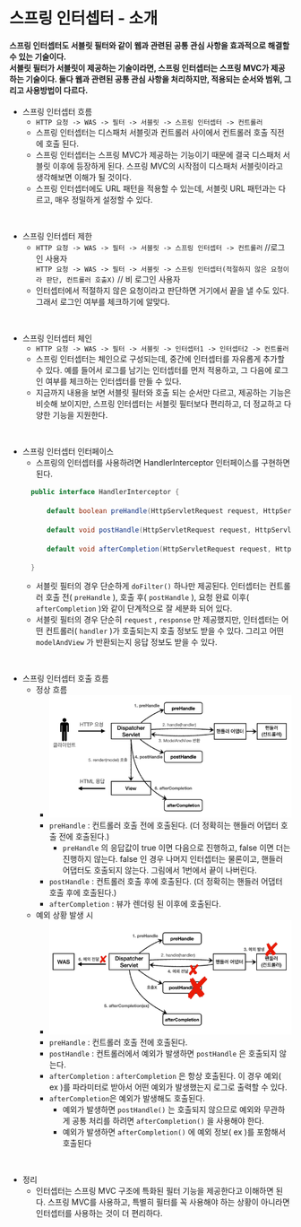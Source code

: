 # 스프링 인터셉터 - 소개
#### 스프링 인터셉터도 서블릿 필터와 같이 웹과 관련된 공통 관심 사항을 효과적으로 해결할 수 있는 기술이다.<br>서블릿 필터가 서블릿이 제공하는 기술이라면, 스프링 인터셉터는 스프링 MVC가 제공하는 기술이다. 둘다 웹과 관련된 공통 관심 사항을 처리하지만, 적용되는 순서와 범위, 그리고 사용방법이 다르다.

* 스프링 인터셉터 흐름
  * ```HTTP 요청 -> WAS -> 필터 -> 서블릿 -> 스프링 인터셉터 -> 컨트롤러```
  * 스프링 인터셉터는 디스패처 서블릿과 컨트롤러 사이에서 컨트롤러 호출 직전에 호출 된다.
  * 스프링 인터셉터는 스프링 MVC가 제공하는 기능이기 때문에 결국 디스패처 서블릿 이후에 등장하게 된다. 스프링 MVC의 시작점이 디스패처 서블릿이라고 생각해보면 이해가 될 것이다.
  * 스프링 인터셉터에도 URL 패턴을 적용할 수 있는데, 서블릿 URL 패턴과는 다르고, 매우 정밀하게 설정할 수 있다.

<br>

* 스프링 인터셉터 제한
  * ```HTTP 요청 -> WAS -> 필터 -> 서블릿 -> 스프링 인터셉터 -> 컨트롤러``` //로그인 사용자<br>
    ```HTTP 요청 -> WAS -> 필터 -> 서블릿 -> 스프링 인터셉터(적절하지 않은 요청이라 판단, 컨트롤러 호출X)``` // 비 로그인 사용자
  * 인터셉터에서 적절하지 않은 요청이라고 판단하면 거기에서 끝을 낼 수도 있다. 그래서 로그인 여부를 체크하기에 알맞다.

<br>

* 스프링 인터셉터 체인
  * ```HTTP 요청 -> WAS -> 필터 -> 서블릿 -> 인터셉터1 -> 인터셉터2 -> 컨트롤러```
  * 스프링 인터셉터는 체인으로 구성되는데, 중간에 인터셉터를 자유롭게 추가할 수 있다. 예를 들어서 로그를 남기는 인터셉터를 먼저 적용하고, 그 다음에 로그인 여부를 체크하는 인터셉터를 만들 수 있다.
  * 지금까지 내용을 보면 서블릿 필터와 호출 되는 순서만 다르고, 제공하는 기능은 비슷해 보이지만, 스프링 인터셉터는 서블릿 필터보다 편리하고, 더 정교하고 다양한 기능을 지원한다.

<br>

* 스프링 인터셉터 인터페이스
  * 스프링의 인터셉터를 사용하려면 HandlerInterceptor 인터페이스를 구현하면 된다.
  ```java
    public interface HandlerInterceptor {
  
        default boolean preHandle(HttpServletRequest request, HttpServletResponse response, Object handler) throws Exception {}
  
        default void postHandle(HttpServletRequest request, HttpServletResponse response, Object handler, @Nullable ModelAndView modelAndView) throws Exception {}
  
        default void afterCompletion(HttpServletRequest request, HttpServletResponse response, Object handler, @Nullable Exception ex) throws Exception {}
  
    }
  ```
  * 서블릿 필터의 경우 단순하게 ```doFilter()``` 하나만 제공된다. 인터셉터는 컨트롤러 호출 전( ```preHandle``` ), 호출 후( ```postHandle``` ), 요청 완료 이후( ```afterCompletion``` )와 같이 단계적으로 잘 세분화 되어 있다.
  * 서블릿 필터의 경우 단순히 ```request``` , ```response``` 만 제공했지만, 인터셉터는 어떤 컨트롤러( ````handler```` )가 호출되는지 호출 정보도 받을 수 있다. 그리고 어떤 ```modelAndView``` 가 반환되는지 응답 정보도 받을 수 있다.

<br>

* 스프링 인터셉터 호출 흐름
  * 정상 흐름
    * ![Spring_Interceptor_Call_Flow](Spring_Interceptor_Call_Flow.PNG)
    * ```preHandle``` : 컨트롤러 호출 전에 호출된다. (더 정확히는 핸들러 어댑터 호출 전에 호출된다.)
      * ```preHandle``` 의 응답값이 true 이면 다음으로 진행하고, false 이면 더는 진행하지 않는다. false 인 경우 나머지 인터셉터는 물론이고, 핸들러 어댑터도 호출되지 않는다. 그림에서 1번에서 끝이 나버린다.
    * ```postHandle``` : 컨트롤러 호출 후에 호출된다. (더 정확히는 핸들러 어댑터 호출 후에 호출된다.)
    * ```afterCompletion``` : 뷰가 렌더링 된 이후에 호출된다.
  * 예외 상황 발생 시
    * ![Spring_interceptor_exception](Spring_interceptor_exception.PNG) 
    * ```preHandle``` : 컨트롤러 호출 전에 호출된다.
    * ```postHandle``` : 컨트롤러에서 예외가 발생하면 ```postHandle``` 은 호출되지 않는다.
    * ```afterCompletion``` : ```afterCompletion``` 은 항상 호출된다. 이 경우 예외( ex )를 파라미터로 받아서 어떤 예외가 발생했는지 로그로 출력할 수 있다.
    * ```afterCompletion```은 예외가 발생해도 호출된다.
      * 예외가 발생하면 ```postHandle()``` 는 호출되지 않으므로 예외와 무관하게 공통 처리를 하려면 ```afterCompletion()``` 을 사용해야 한다.
      * 예외가 발생하면 ```afterCompletion()``` 에 예외 정보( ex )를 포함해서 호출된다

<br>

* 정리
  * 인터셉터는 스프링 MVC 구조에 특화된 필터 기능을 제공한다고 이해하면 된다. 스프링 MVC를 사용하고, 특별히 필터를 꼭 사용해야 하는 상황이 아니라면 인터셉터를 사용하는 것이 더 편리하다.